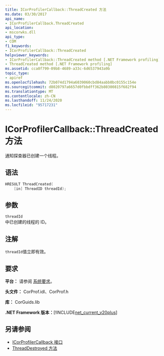 ```yaml
---
title: ICorProfilerCallback::ThreadCreated 方法
ms.date: 03/30/2017
api_name:
- ICorProfilerCallback.ThreadCreated
api_location:
- mscorwks.dll
api_type:
- COM
f1_keywords:
- ICorProfilerCallback::ThreadCreated
helpviewer_keywords:
- ICorProfilerCallback::ThreadCreated method [.NET Framework profiling]
- ThreadCreated method [.NET Framework profiling]
ms.assetid: cca0f799-09b8-4689-a33c-6d6537943a9b
topic_type:
- apiref
ms.openlocfilehash: 72b074d1794a6039060cbd84aabb0bc0155c154e
ms.sourcegitcommit: d8020797a6657d0fbbdff362b80300815f682f94
ms.translationtype: MT
ms.contentlocale: zh-CN
ms.lasthandoff: 11/24/2020
ms.locfileid: "95717231"
---
```

# <a name="icorprofilercallbackthreadcreated-method"></a>ICorProfilerCallback::ThreadCreated 方法

通知探查器已创建一个线程。  
  
## <a name="syntax"></a>语法  
  
```cpp  
HRESULT ThreadCreated(  
    [in] ThreadID threadId);
```  
  
## <a name="parameters"></a>参数  

 `threadId`  
 中已创建的线程的 ID。  
  
## <a name="remarks"></a>注解  

 `threadId`值立即有效。  
  
## <a name="requirements"></a>要求  

 **平台：** 请参阅 [系统要求](../../get-started/system-requirements.md)。  
  
 **头文件：** CorProf.idl、CorProf.h  
  
 **库：** CorGuids.lib  
  
 **.NET Framework 版本：**[!INCLUDE[net_current_v20plus](../../../../includes/net-current-v20plus-md.md)]  
  
## <a name="see-also"></a>另请参阅

- [ICorProfilerCallback 接口](icorprofilercallback-interface.md)
- [ThreadDestroyed 方法](icorprofilercallback-threaddestroyed-method.md)
